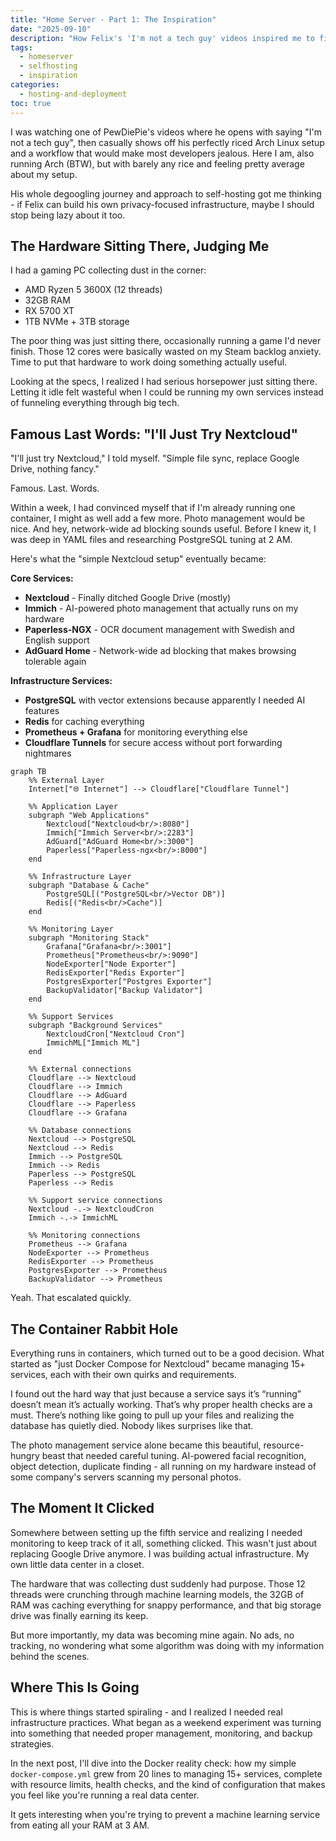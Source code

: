 ```yaml
---
title: "Home Server - Part 1: The Inspiration"
date: "2025-09-10"
description: "How Felix's 'I'm not a tech guy' videos inspired me to finally put my dusty gaming PC to work"
tags:
  - homeserver
  - selfhosting
  - inspiration
categories:
  - hosting-and-deployment
toc: true
---
```


I was watching one of PewDiePie's videos where he opens with saying "I'm not a tech guy", then casually shows off his perfectly riced Arch Linux setup and a workflow that would make most developers jealous. Here I am, also running Arch (BTW), but with barely any rice and feeling pretty average about my setup.

<!--more-->

His whole degoogling journey and approach to self-hosting got me thinking - if Felix can build his own privacy-focused infrastructure, maybe I should stop being lazy about it too.

## The Hardware Sitting There, Judging Me

I had a gaming PC collecting dust in the corner:

- AMD Ryzen 5 3600X (12 threads)
- 32GB RAM
- RX 5700 XT
- 1TB NVMe + 3TB storage

The poor thing was just sitting there, occasionally running a game I'd never finish. Those 12 cores were basically wasted on my Steam backlog anxiety. Time to put that hardware to work doing something actually useful.

Looking at the specs, I realized I had serious horsepower just sitting there. Letting it idle felt wasteful when I could be running my own services instead of funneling everything through big tech.

## Famous Last Words: "I'll Just Try Nextcloud"

"I'll just try Nextcloud," I told myself. "Simple file sync, replace Google Drive, nothing fancy."

Famous. Last. Words.

Within a week, I had convinced myself that if I'm already running one container, I might as well add a few more. Photo management would be nice. And hey, network-wide ad blocking sounds useful. Before I knew it, I was deep in YAML files and researching PostgreSQL tuning at 2 AM.

Here's what the "simple Nextcloud setup" eventually became:

**Core Services:**

- **Nextcloud** - Finally ditched Google Drive (mostly)
- **Immich** - AI-powered photo management that actually runs on my hardware
- **Paperless-NGX** - OCR document management with Swedish and English support
- **AdGuard Home** - Network-wide ad blocking that makes browsing tolerable again

**Infrastructure Services:**

- **PostgreSQL** with vector extensions because apparently I needed AI features
- **Redis** for caching everything
- **Prometheus + Grafana** for monitoring everything else
- **Cloudflare Tunnels** for secure access without port forwarding nightmares

```mermaid
graph TB
    %% External Layer
    Internet["🌐 Internet"] --> Cloudflare["Cloudflare Tunnel"]

    %% Application Layer
    subgraph "Web Applications"
        Nextcloud["Nextcloud<br/>:8080"]
        Immich["Immich Server<br/>:2283"]
        AdGuard["AdGuard Home<br/>:3000"]
        Paperless["Paperless-ngx<br/>:8000"]
    end

    %% Infrastructure Layer
    subgraph "Database & Cache"
        PostgreSQL[("PostgreSQL<br/>Vector DB")]
        Redis[("Redis<br/>Cache")]
    end

    %% Monitoring Layer
    subgraph "Monitoring Stack"
        Grafana["Grafana<br/>:3001"]
        Prometheus["Prometheus<br/>:9090"]
        NodeExporter["Node Exporter"]
        RedisExporter["Redis Exporter"]
        PostgresExporter["Postgres Exporter"]
        BackupValidator["Backup Validator"]
    end

    %% Support Services
    subgraph "Background Services"
        NextcloudCron["Nextcloud Cron"]
        ImmichML["Immich ML"]
    end

    %% External connections
    Cloudflare --> Nextcloud
    Cloudflare --> Immich
    Cloudflare --> AdGuard
    Cloudflare --> Paperless
    Cloudflare --> Grafana

    %% Database connections
    Nextcloud --> PostgreSQL
    Nextcloud --> Redis
    Immich --> PostgreSQL
    Immich --> Redis
    Paperless --> PostgreSQL
    Paperless --> Redis

    %% Support service connections
    Nextcloud -.-> NextcloudCron
    Immich -.-> ImmichML

    %% Monitoring connections
    Prometheus --> Grafana
    NodeExporter --> Prometheus
    RedisExporter --> Prometheus
    PostgresExporter --> Prometheus
    BackupValidator --> Prometheus
```

Yeah. That escalated quickly.

## The Container Rabbit Hole

Everything runs in containers, which turned out to be a good decision. What started as "just Docker Compose for Nextcloud" became managing 15+ services, each with their own quirks and requirements.

I found out the hard way that just because a service says it’s “running” doesn’t mean it’s actually working. That’s why proper health checks are a must. There’s nothing like going to pull up your files and realizing the database has quietly died. Nobody likes surprises like that.

The photo management service alone became this beautiful, resource-hungry beast that needed careful tuning. AI-powered facial recognition, object detection, duplicate finding - all running on my hardware instead of some company's servers scanning my personal photos.

## The Moment It Clicked

Somewhere between setting up the fifth service and realizing I needed monitoring to keep track of it all, something clicked. This wasn't just about replacing Google Drive anymore. I was building actual infrastructure. My own little data center in a closet.

The hardware that was collecting dust suddenly had purpose. Those 12 threads were crunching through machine learning models, the 32GB of RAM was caching everything for snappy performance, and that big storage drive was finally earning its keep.

But more importantly, my data was becoming mine again. No ads, no tracking, no wondering what some algorithm was doing with my information behind the scenes.

## Where This Is Going

This is where things started spiraling - and I realized I needed real infrastructure practices. What began as a weekend experiment was turning into something that needed proper management, monitoring, and backup strategies.

In the next post, I'll dive into the Docker reality check: how my simple `docker-compose.yml` grew from 20 lines to managing 15+ services, complete with resource limits, health checks, and the kind of configuration that makes you feel like you're running a real data center.

It gets interesting when you're trying to prevent a machine learning service from eating all your RAM at 3 AM.

<!-- **Next up: [The Docker Spiral - From Simple Compose to 15+ Services](link-to-part-2)** -->
